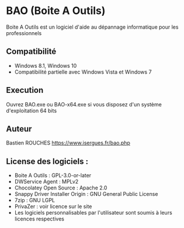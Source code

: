 # BAO (Boite A Outils)
Boite A Outils est un logiciel d'aide au dépannage informatique pour les professionnels

## Compatibilité
* Windows 8.1, Windows 10
* Compatibilité partielle avec Windows Vista et Windows 7

## Execution
Ouvrez BAO.exe ou BAO-x64.exe si vous disposez d'un système d'exploitation 64 bits

## Auteur
Bastien ROUCHES
https://www.isergues.fr/bao.php

## License des logiciels :
* Boite A Outils : GPL-3.0-or-later
* DWService Agent : MPLv2
* Chocolatey Open Source : Apache 2.0
* Snappy Driver Installer Origin : GNU General Public License
* 7zip :  GNU LGPL
* PrivaZer : voir licence sur le site
* Les logiciels personnalisables par l'utilisateur sont soumis à leurs licences respectives
